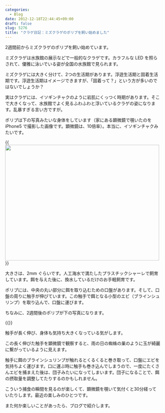 ```yaml
---
categories:
  - Blog
date: 2012-12-18T22:44:45+09:00
draft: false
slug: 5276
title: "クラゲ日記：ミズクラゲのポリプを飼い始めました"
---
```


2週間前からミズクラゲのポリプを飼い始めています。

ミズクラゲは水族館の展示などで一般的なクラゲです。カラフルな LED を照らされて、優雅に泳いでいる姿が全国の水族館で見られます。

ミズクラゲには大きく分けて、2つの生活期があります。浮遊生活期と固着生活期です。浮遊生活期はイメージできますが、「固着って？」という方が多いのではないでしょうか？

実はクラゲには、イソギンチャクのように岩肌にくっつく時期があります。そこで大きくなって、水族館でよく見るふわふわと浮いているクラゲの姿になります。乱暴すぎる言い方ですが。

ポリプは下の写真みたいな身体をしています（家にある顕微鏡で覗いたのを iPhone5 で撮影した画像です。顕微鏡は、10倍率）。本当に、イソギンチャクみたいです。

{{<img alt="" src="/images/2012/12/5276_1.jpg" width="500" height="375">}}

大きさは、2mm ぐらいです。人工海水で満たしたプラスチックシャーレで飼育しています。餌を与えた後に、換水しているだけのお手軽飼育です。

ポリプには、中央の丸い部分に餌を取り込むための口盤があります。そして、口盤の周りに触手が伸びています。この触手で餌となる小型のエビ（ブラインシュリンプ）を取り込んで、口盤に運びます。

ちなみに、2週間後のポリプが下の写真になります。

{{<img alt="" src="/images/2012/12/5276_2.jpg">}}

触手が長く伸び、身体も気持ち大きくなっている気がします。

この長く伸びた触手を顕微鏡で観察すると、雨の日の蜘蛛の巣のように玉が綺麗に繋がっているように見えます。

触手に餌のブラインシュリンプが触れるとくるくると巻き取って、口盤にエビを気持ちよく運びます。口に運ぶ時に触手も巻き込んでしまうので、一度にたくさんエビを捕まえた後は、団子みたいになってしまいます。団子になることで、餌の摂取量を調整してたりするのかもしれません。

こういう捕食の瞬間を見るのが楽しくて、顕微鏡を覗いて気付くと30分経っていたりします。最近の楽しみのひとつです。

また何か楽しいことがあったら、ブログで紹介します。
